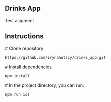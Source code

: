 ## Drinks App

Test asigment

## Instructions

\# Clone repository

```
https://github.com/irynahotsiy/drinks_app.git
```

\# Install dependencies

```
npm install
```

\# In the project directory, you can run:

```
npm run ios
```
